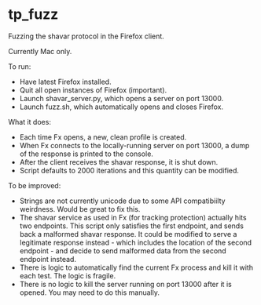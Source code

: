 # tp_fuzz
Fuzzing the shavar protocol in the Firefox client. 

Currently Mac only.

To run:
* Have latest Firefox installed. 
* Quit all open instances of Firefox (important).
* Launch shavar_server.py, which opens a server on port 13000.
* Launch fuzz.sh, which automatically opens and closes Firefox.

What it does:
* Each time Fx opens, a new, clean profile is created. 
* When Fx connects to the locally-running server on port 13000, a dump of the response is printed to the console.
* After the client receives the shavar response, it is shut down.
* Script defaults to 2000 iterations and this quantity can be modified.

To be improved:
* Strings are not currently unicode due to some API compatibiilty weirdness. Would be great to fix this.
* The shavar service as used in Fx (for tracking protection) actually hits two endpoints. This script only satisfies the first endpoint, and sends back a malformed shavar response. It could be modified to serve a legitimate response instead - which includes the location of the second endpoint - and decide to send malformed data from the second endpoint instead.
* There is logic to automatically find the current Fx process and kill it with each test. The logic is fragile.
* There is no logic to kill the server running on port 13000 after it is opened. You may need to do this manually.
